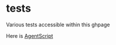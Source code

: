 # tests
Various tests accessible within this ghpage

Here is [AgentScript](https://code.agentscript.org)

